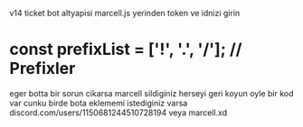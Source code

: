 v14 ticket bot altyapisi marcell.js yerinden token ve idnizi girin 
# const prefixList = ['!', '.', '/']; // Prefixler 


eger botta bir sorun cikarsa marcell sildiginiz herseyi geri koyun oyle bir kod var cunku 
birde bota eklememi istediginiz varsa discord.com/users/1150681244510728194 veya marcell.xd
